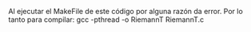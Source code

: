 Al ejecutar el MakeFile de este código por alguna razón da error. Por lo tanto para compilar: gcc -pthread -o RiemannT RiemannT.c 
